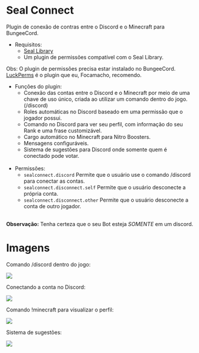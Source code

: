 # Seal Connect
Plugin de conexão de contras entre o Discord e o Minecraft para BungeeCord.

- Requisitos:
    - [Seal Library](https://github.com/Seal-Island/Seal-Library)
    - Um plugin de permissões compatível com o Seal Library.

Obs: O plugin de permissões precisa estar instalado no BungeeCord. [LuckPerms](https://luckperms.net/) é o plugin que eu, Focamacho, recomendo.

- Funções do plugin:
    - Conexão das contas entre o Discord e o Minecraft por meio de uma chave de uso único, criada ao utilizar um comando dentro do jogo. (/discord)
    - Roles automáticas no Discord baseado em uma permissão que o jogador possui.
    - Comando no Discord para ver seu perfil, com informação do seu Rank e uma frase customizável.
    - Cargo automático no Minecraft para Nitro Boosters.    
    - Mensagens configuráveis.
    - Sistema de sugestões para Discord onde somente quem é conectado pode votar.
<br><br>
- Permissões:
  - `sealconnect.discord` Permite que o usuário use o comando /discord para conectar as contas.
  - `sealconnect.disconnect.self` Permite que o usuário desconecte a própria conta.
  - `sealconnect.disconnect.other` Permite que o usuário desconecte a conta de outro jogador.
<br><br>
    
**Observação:** Tenha certeza que o seu Bot esteja *SOMENTE* em um discord.
# Imagens
Comando /discord dentro do jogo:

<img src="https://i.imgur.com/TtCz4Rj.png">

Conectando a conta no Discord:

<img src="https://i.imgur.com/MwOMhGQ.png">

Comando !minecraft para visualizar o perfil:

<img src="https://i.imgur.com/MPFmf49.png">

Sistema de sugestões:

<img src="https://i.imgur.com/5Gb87IN.png">